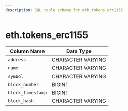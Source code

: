```yaml
---
description: SQL table schema for eth.tokens_erc1155
---
```


# eth.tokens\_erc1155

| Column Name       | Data Type         |
| ----------------- | ----------------- |
| `address`         | CHARACTER VARYING |
| `name`            | CHARACTER VARYING |
| `symbol`          | CHARACTER VARYING |
| `block_number`    | BIGINT            |
| `block_timestamp` | BIGINT            |
| `block_hash`      | CHARACTER VARYING |
